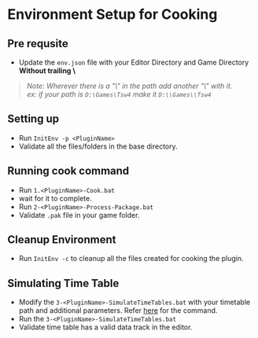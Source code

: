 # Environment Setup for Cooking
## Pre requsite
* Update the `env.json` file with your Editor Directory and Game Directory **Without trailing \\**

>*Note: Wherever there is a "\\" in the path add another "\\" with it.*\
  *ex: if your path is `D:\Games\Tsw4` make it `D:\\Games\\Tsw4`*


## Setting up
* Run `InitEnv -p <PluginName>`
* Validate all the files/folders in the base directory.

## Running cook command
* Run `1.<PluginName>-Cook.bat`
* wait for it to complete.
* Run `2-<PluginName>-Process-Package.bat`
* Validate `.pak` file in your game folder.

## Cleanup Environment
* Run `InitEnv -c` to cleanup all the files created for cooking the plugin.

## Simulating Time Table
* Modify the `3-<PluginName>-SimulateTimeTables.bat` with your timetable path and additional parameters. Refer [here](https://docs.google.com/document/d/1I6AABG0TIIS1Cg8ccXWzTYYGaO0qEKlRZkqkCABI1M0/edit#heading=h.wxcjlftbjprx) for the command.
* Run the `3-<PluginName>-SimulateTimeTables.bat`
* Validate time table has a valid data track in the editor.
